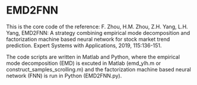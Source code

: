 # EMD2FNN

This is the core code of the reference:
F. Zhou, H.M. Zhou, Z.H. Yang, L.H. Yang, EMD2FNN: A strategy combining empirical mode decomposition and factorization machine based neural network for stock market trend prediction. Expert Systems with Applications, 2019, 115:136-151.

The code scripts are written in Matlab and Python, where the empirical mode decomposition (EMD) is excuted in Matlab (emd_ylh.m or construct_samples_scrolling.m) and the factorization machine based neural network (FNN) is run in Python (EMD2FNN.py).   
